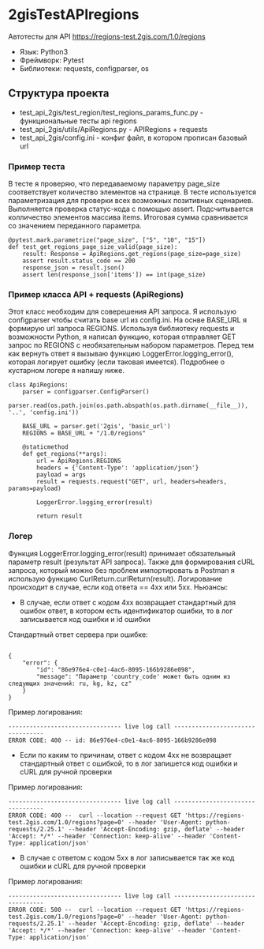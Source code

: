# 2gisTestAPIregions

Автотесты для API https://regions-test.2gis.com/1.0/regions
* Язык: Python3 
* Фреймворк: Pytest 
* Библиотеки: requests, configparser, os 

## Структура проекта

* test_api_2gis/test_region/test_regions_params_func.py -  функциональные тесты api regions
* test_api_2gis/utils/ApiRegions.py - APIRegions + requests
* test_api_2gis/config.ini - конфиг файл, в котором прописан базовый url

### Пример теста

В тесте я проверяю, что передаваемому параметру page_size соответствует количество элементов на странице. В тесте используется параметризация для проверки всех возможных позитивных сценариев. Выполняется проверка статус-кода с помощью assert. Подсчитывается колличество элементов массива items. Итоговая сумма сравнивается со значением переданного параметра.

```
@pytest.mark.parametrize("page_size", ["5", "10", "15"])
def test_get_regions_page_size_valid(page_size):
    result: Response = ApiRegions.get_regions(page_size=page_size)
    assert result.status_code == 200
    response_json = result.json()
    assert len(response_json['items']) == int(page_size)
```

### Пример класса API + requests (ApiRegions)

Этот класс необходим для соверешения API запроса. Я использую configparser чтобы считать base url из config.ini. На оснве BASE_URL я формирую url запроса REGIONS. Используя библиотеку requests и возможности Python, я написал функцию, которая отправляет GET запрос по REGIONS с необязательным набором параметров. Перед тем как вернуть ответ я вызываю функцию LoggerError.logging_error(), которая логирует ошибку (если таковая имеется). Подробнее о кустарном логере я напишу ниже.

```
class ApiRegions:
    parser = configparser.ConfigParser()
    parser.read(os.path.join(os.path.abspath(os.path.dirname(__file__)), '..', 'config.ini'))

    BASE_URL = parser.get('2gis', 'basic_url')
    REGIONS = BASE_URL + "/1.0/regions"

    @staticmethod
    def get_regions(**args):
        url = ApiRegions.REGIONS
        headers = {'Content-Type': 'application/json'}
        payload = args
        result = requests.request("GET", url, headers=headers, params=payload)

        LoggerError.logging_error(result)

        return result

```

### Логер

Функция LoggerError.logging_error(result) принимает обязательный параметр result (результат API запроса). Также для формирования cURL запроса, который можно без проблем импортировать в Postman я использую функцию CurlReturn.curlReturn(result). Логирование происходит в случае, если код ответа == 4хх или 5хх. Ньюансы:

* В случае, если ответ с кодом 4хх возвращает стандартный для ошибок ответ, в котором есть идентификатор ошибки, то в лог записывается код ошибки и id ошибки

Стандартный ответ сервера при ошибке:
```

{
    "error": {
        "id": "86e976e4-c0e1-4ac6-8095-166b9286e098",
        "message": "Параметр 'country_code' может быть одним из следующих значений: ru, kg, kz, cz"
    }
}

```
Пример логирования:
```
-------------------------------- live log call ---------------------------------
ERROR CODE: 400 -- id: 86e976e4-c0e1-4ac6-8095-166b9286e098

```
* Если по каким то причинам, ответ с кодом 4хх не возвращает стандартный ответ с ошибкой, то в лог запишется код ошибки и cURL для ручной проверки

Пример логирования:
```
-------------------------------- live log call ---------------------------------
ERROR CODE: 400 --  curl --location --request GET 'https://regions-test.2gis.com/1.0/regions?page=0' --header 'User-Agent: python-requests/2.25.1' --header 'Accept-Encoding: gzip, deflate' --header 'Accept: */*' --header 'Connection: keep-alive' --header 'Content-Type: application/json'

```
* В случае с ответом с кодом 5хх в лог записывается так же код ошибки и cURL для ручной проверки

Пример логирования:
```
-------------------------------- live log call ---------------------------------
ERROR CODE: 500 --  curl --location --request GET 'https://regions-test.2gis.com/1.0/regions?page=0' --header 'User-Agent: python-requests/2.25.1' --header 'Accept-Encoding: gzip, deflate' --header 'Accept: */*' --header 'Connection: keep-alive' --header 'Content-Type: application/json'
